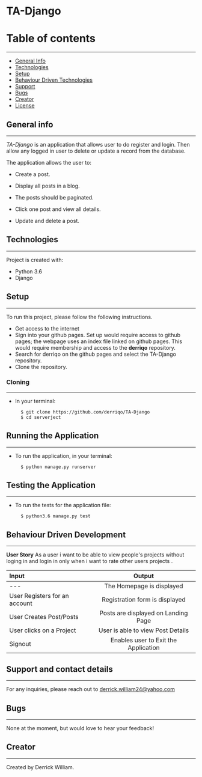 # TA-Django

# Table of contents
***
* [General Info](#General-Info)
* [Technologies](#Technologies)
* [Setup](#Setup)
* [Behaviour Driven Technologies](#Behaviour-Driven-Technologies)
* [Support](#Support)
* [Bugs](#Bugs)
* [Creator](#Creator)
* [License](#License)

## General info
---
 *TA-Django* is an application that allows user to do register and login. Then allow any logged in user to delete or update a record from the database.

The application allows the user to:

* Create a post.

* Display all posts in a blog.

* The posts should be paginated.

* Click one post and view all details.

* Update and delete a post.


## Technologies
---
Project is created with:
* Python 3.6
* Django

## Setup
---
To run this project, please follow the following instructions.
-   Get access to the internet
-   Sign into your github pages. Set up would require access to github pages; the webpage uses an index file linked on github pages. This would require membership and access to the **derriqo** repository.
-   Search for derriqo on the github pages and select the TA-Django repository.
-   Clone the repository.

### Cloning
---
* In your terminal:
        
        $ git clone https://github.com/derriqo/TA-Django
        $ cd serverject

## Running the Application
---
* To run the application, in your terminal:

        $ python manage.py runserver
        
        
## Testing the Application
---
* To run the tests for the application file:

        $ python3.6 manage.py test
        
## Behaviour Driven Development
---

**User Story**
As a user i want to be able to view people's projects without loging in and login in only when i want to rate other users projects .

| Input | Output |
| :---------------- | :---------------: | 
| --- | The Homepage is displayed  |
| User Registers for an account | Registration form is displayed |
| User Creates Post/Posts |  Posts are displayed on Landing Page |
| User clicks on a Project | User is able to view Post Details |
| Signout| Enables user to Exit the Application |


## Support and contact details
---
For any inquiries, please reach out to derrick.william24@yahoo.com

## Bugs
---
None at the moment, but would love to hear your feedback!

## Creator
---

Created by Derrick William. 
